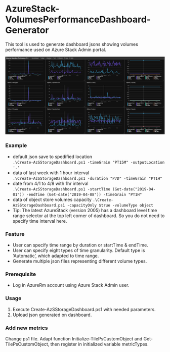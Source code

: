 # AzureStack-VolumesPerformanceDashboard-Generator
This tool is used to generate dashboard jsons showing volumes performance used on Azure Stack Admin portal.

<img src="document/demo.png" />

### Example
- default json save to spedified location  
`.\Create-AzSStorageDashboard.ps1 -timeGrain "PT15M" -outputLocation '.' `
- data of last week with 1 hour interval  
`.\Create-AzSStorageDashboard.ps1 -duration "P7D" -timeGrain "PT1H"`
- date from 4/1 to 4/8 with 1hr interval  
`.\Create-AzSStorageDashboard.ps1 -startTime (Get-date("2019-04-01")) -endTime (Get-date("2019-04-08")) -timeGrain "PT1H"`
- data of object store volumes capacity
`.\Create-AzSStorageDashboard.ps1 -capacityOnly $true -volumeType object`
- Tip: The latest AzureStack (version 2005) has a dashboard level time range selector at the top left corner of dashboard. So you do not need to specify time interval here.

### Feature
- User can specify time range by duration or startTime & endTime.
- User can specify eight types of time granularity. Default type is ‘Automatic’, which adapted to time range.
- Generate multiple json files representing different volume types.

### Prerequisite
- Log in AzureRm account using Azure Stack Admin user. 

### Usage   
1. Execute Create-AzSStorageDashboard.ps1 with needed parameters. 
2. Upload json generated on dashboard.  

### Add new metrics
Change ps1 file. Adapt function Initialize-TilePsCustomObject and Get-TilePsCustomObject, then register in initialized variable metricTypes. 
